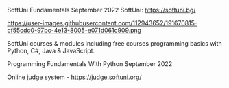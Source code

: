 SoftUni Fundamentals September 2022
SoftUni: https://softuni.bg/

https://user-images.githubusercontent.com/112943652/191670815-cf55cdc0-97bc-4e13-8005-e071d061c909.png

SoftUni courses & modules including free courses programming basics with Python, C#, Java & JavaScript.

Programming Fundamentals With Python September 2022

Online judge system - https://judge.softuni.org/
